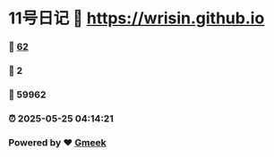 # 11号日记 :link: https://wrisin.github.io 
### :page_facing_up: [62](https://wrisin.github.io/tag.html) 
### :speech_balloon: 2 
### :hibiscus: 59962 
### :alarm_clock: 2025-05-25 04:14:21 
### Powered by :heart: [Gmeek](https://github.com/Meekdai/Gmeek)
